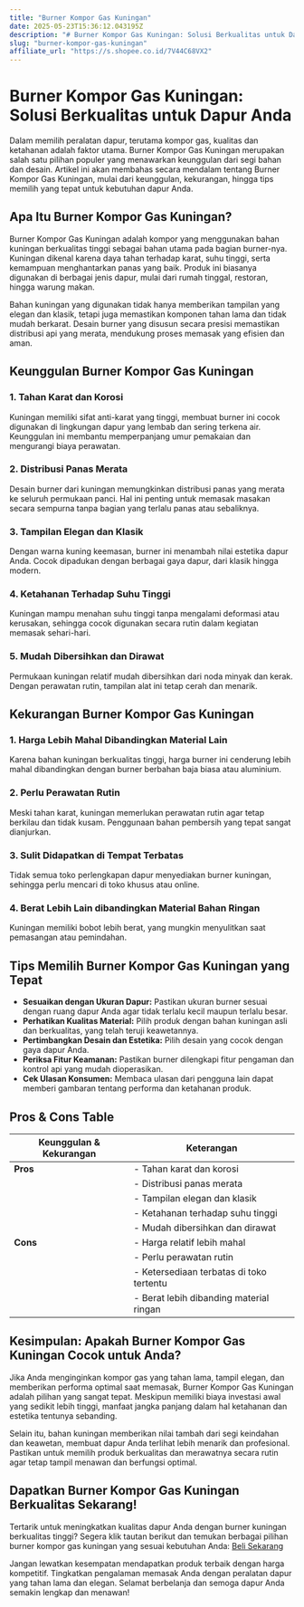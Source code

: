 ```yaml
---
title: "Burner Kompor Gas Kuningan"
date: 2025-05-23T15:36:12.043195Z
description: "# Burner Kompor Gas Kuningan: Solusi Berkualitas untuk Dapur Anda..."
slug: "burner-kompor-gas-kuningan"
affiliate_url: "https://s.shopee.co.id/7V44C68VX2"
---
```

# Burner Kompor Gas Kuningan: Solusi Berkualitas untuk Dapur Anda

Dalam memilih peralatan dapur, terutama kompor gas, kualitas dan ketahanan adalah faktor utama. Burner Kompor Gas Kuningan merupakan salah satu pilihan populer yang menawarkan keunggulan dari segi bahan dan desain. Artikel ini akan membahas secara mendalam tentang Burner Kompor Gas Kuningan, mulai dari keunggulan, kekurangan, hingga tips memilih yang tepat untuk kebutuhan dapur Anda.

## Apa Itu Burner Kompor Gas Kuningan?

Burner Kompor Gas Kuningan adalah kompor yang menggunakan bahan kuningan berkualitas tinggi sebagai bahan utama pada bagian burner-nya. Kuningan dikenal karena daya tahan terhadap karat, suhu tinggi, serta kemampuan menghantarkan panas yang baik. Produk ini biasanya digunakan di berbagai jenis dapur, mulai dari rumah tinggal, restoran, hingga warung makan.

Bahan kuningan yang digunakan tidak hanya memberikan tampilan yang elegan dan klasik, tetapi juga memastikan komponen tahan lama dan tidak mudah berkarat. Desain burner yang disusun secara presisi memastikan distribusi api yang merata, mendukung proses memasak yang efisien dan aman.

## Keunggulan Burner Kompor Gas Kuningan

### 1. Tahan Karat dan Korosi

Kuningan memiliki sifat anti-karat yang tinggi, membuat burner ini cocok digunakan di lingkungan dapur yang lembab dan sering terkena air. Keunggulan ini membantu memperpanjang umur pemakaian dan mengurangi biaya perawatan.

### 2. Distribusi Panas Merata

Desain burner dari kuningan memungkinkan distribusi panas yang merata ke seluruh permukaan panci. Hal ini penting untuk memasak masakan secara sempurna tanpa bagian yang terlalu panas atau sebaliknya.

### 3. Tampilan Elegan dan Klasik

Dengan warna kuning keemasan, burner ini menambah nilai estetika dapur Anda. Cocok dipadukan dengan berbagai gaya dapur, dari klasik hingga modern.

### 4. Ketahanan Terhadap Suhu Tinggi

Kuningan mampu menahan suhu tinggi tanpa mengalami deformasi atau kerusakan, sehingga cocok digunakan secara rutin dalam kegiatan memasak sehari-hari.

### 5. Mudah Dibersihkan dan Dirawat

Permukaan kuningan relatif mudah dibersihkan dari noda minyak dan kerak. Dengan perawatan rutin, tampilan alat ini tetap cerah dan menarik.

## Kekurangan Burner Kompor Gas Kuningan

### 1. Harga Lebih Mahal Dibandingkan Material Lain

Karena bahan kuningan berkualitas tinggi, harga burner ini cenderung lebih mahal dibandingkan dengan burner berbahan baja biasa atau aluminium.

### 2. Perlu Perawatan Rutin

Meski tahan karat, kuningan memerlukan perawatan rutin agar tetap berkilau dan tidak kusam. Penggunaan bahan pembersih yang tepat sangat dianjurkan.

### 3. Sulit Didapatkan di Tempat Terbatas

Tidak semua toko perlengkapan dapur menyediakan burner kuningan, sehingga perlu mencari di toko khusus atau online.

### 4. Berat Lebih Lain dibandingkan Material Bahan Ringan

Kuningan memiliki bobot lebih berat, yang mungkin menyulitkan saat pemasangan atau pemindahan.

## Tips Memilih Burner Kompor Gas Kuningan yang Tepat

- **Sesuaikan dengan Ukuran Dapur:** Pastikan ukuran burner sesuai dengan ruang dapur Anda agar tidak terlalu kecil maupun terlalu besar.
- **Perhatikan Kualitas Material:** Pilih produk dengan bahan kuningan asli dan berkualitas, yang telah teruji keawetannya.
- **Pertimbangkan Desain dan Estetika:** Pilih desain yang cocok dengan gaya dapur Anda.
- **Periksa Fitur Keamanan:** Pastikan burner dilengkapi fitur pengaman dan kontrol api yang mudah dioperasikan.
- **Cek Ulasan Konsumen:** Membaca ulasan dari pengguna lain dapat memberi gambaran tentang performa dan ketahanan produk.

## Pros & Cons Table

| **Keunggulan & Kekurangan** | **Keterangan**                                         |
|------------------------------|---------------------------------------------------------|
| **Pros**                    | - Tahan karat dan korosi                              |
|                              | - Distribusi panas merata                            |
|                              | - Tampilan elegan dan klasik                          |
|                              | - Ketahanan terhadap suhu tinggi                     |
|                              | - Mudah dibersihkan dan dirawat                       |
| **Cons**                    | - Harga relatif lebih mahal                         |
|                              | - Perlu perawatan rutin                              |
|                              | - Ketersediaan terbatas di toko tertentu             |
|                              | - Berat lebih dibanding material ringan             |

## Kesimpulan: Apakah Burner Kompor Gas Kuningan Cocok untuk Anda?

Jika Anda menginginkan kompor gas yang tahan lama, tampil elegan, dan memberikan performa optimal saat memasak, Burner Kompor Gas Kuningan adalah pilihan yang sangat tepat. Meskipun memiliki biaya investasi awal yang sedikit lebih tinggi, manfaat jangka panjang dalam hal ketahanan dan estetika tentunya sebanding.

Selain itu, bahan kuningan memberikan nilai tambah dari segi keindahan dan keawetan, membuat dapur Anda terlihat lebih menarik dan profesional. Pastikan untuk memilih produk berkualitas dan merawatnya secara rutin agar tetap tampil menawan dan berfungsi optimal.

## Dapatkan Burner Kompor Gas Kuningan Berkualitas Sekarang!

Tertarik untuk meningkatkan kualitas dapur Anda dengan burner kuningan berkualitas tinggi? Segera klik tautan berikut dan temukan berbagai pilihan burner kompor gas kuningan yang sesuai kebutuhan Anda: [Beli Sekarang](https://s.shopee.co.id/7V44C68VX2)

Jangan lewatkan kesempatan mendapatkan produk terbaik dengan harga kompetitif. Tingkatkan pengalaman memasak Anda dengan peralatan dapur yang tahan lama dan elegan. Selamat berbelanja dan semoga dapur Anda semakin lengkap dan menawan!